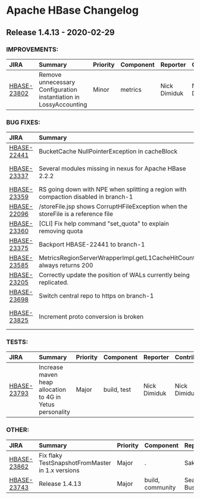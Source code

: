 
<!---
# Licensed to the Apache Software Foundation (ASF) under one
# or more contributor license agreements.  See the NOTICE file
# distributed with this work for additional information
# regarding copyright ownership.  The ASF licenses this file
# to you under the Apache License, Version 2.0 (the
# "License"); you may not use this file except in compliance
# with the License.  You may obtain a copy of the License at
#
#     http://www.apache.org/licenses/LICENSE-2.0
#
# Unless required by applicable law or agreed to in writing, software
# distributed under the License is distributed on an "AS IS" BASIS,
# WITHOUT WARRANTIES OR CONDITIONS OF ANY KIND, either express or implied.
# See the License for the specific language governing permissions and
# limitations under the License.
-->
# Apache HBase Changelog

## Release 1.4.13 - 2020-02-29



### IMPROVEMENTS:

| JIRA | Summary | Priority | Component | Reporter | Contributor |
|:---- |:---- | :--- |:---- |:---- |:---- |
| [HBASE-23802](https://issues.apache.org/jira/browse/HBASE-23802) | Remove unnecessary Configuration instantiation in LossyAccounting |  Minor | metrics | Nick Dimiduk | Nick Dimiduk |


### BUG FIXES:

| JIRA | Summary | Priority | Component | Reporter | Contributor |
|:---- |:---- | :--- |:---- |:---- |:---- |
| [HBASE-22441](https://issues.apache.org/jira/browse/HBASE-22441) | BucketCache NullPointerException in cacheBlock |  Major | BucketCache | Lijin Bin | Lijin Bin |
| [HBASE-23337](https://issues.apache.org/jira/browse/HBASE-23337) | Several modules missing in nexus for Apache HBase 2.2.2 |  Blocker | build, community, scripts | Chao | Sean Busbey |
| [HBASE-23359](https://issues.apache.org/jira/browse/HBASE-23359) | RS going down with NPE when splitting a region with compaction disabled in branch-1 |  Major | . | Toshihiro Suzuki | Toshihiro Suzuki |
| [HBASE-22096](https://issues.apache.org/jira/browse/HBASE-22096) | /storeFile.jsp shows CorruptHFileException when the storeFile is a reference file |  Major | UI | Toshihiro Suzuki | Toshihiro Suzuki |
| [HBASE-23360](https://issues.apache.org/jira/browse/HBASE-23360) | [CLI] Fix help command "set\_quota" to explain removing quota |  Minor | shell | Karthik Palanisamy | Karthik Palanisamy |
| [HBASE-23375](https://issues.apache.org/jira/browse/HBASE-23375) | Backport HBASE-22441 to branch-1 |  Major | BucketCache | Baiqiang Zhao | Baiqiang Zhao |
| [HBASE-23585](https://issues.apache.org/jira/browse/HBASE-23585) | MetricsRegionServerWrapperImpl.getL1CacheHitCount always returns 200 |  Major | metrics | Baiqiang Zhao | Baiqiang Zhao |
| [HBASE-23205](https://issues.apache.org/jira/browse/HBASE-23205) | Correctly update the position of WALs currently being replicated. |  Major | . | Jeongdae Kim | Jeongdae Kim |
| [HBASE-23698](https://issues.apache.org/jira/browse/HBASE-23698) | Switch central repo to https on branch-1 |  Blocker | tooling | Bharath Vissapragada | Bharath Vissapragada |
| [HBASE-23825](https://issues.apache.org/jira/browse/HBASE-23825) | Increment proto conversion is broken |  Blocker | Increment | Abhishek Singh Chouhan | Abhishek Singh Chouhan |


### TESTS:

| JIRA | Summary | Priority | Component | Reporter | Contributor |
|:---- |:---- | :--- |:---- |:---- |:---- |
| [HBASE-23793](https://issues.apache.org/jira/browse/HBASE-23793) | Increase maven heap allocation to 4G in Yetus personality |  Major | build, test | Nick Dimiduk | Nick Dimiduk |


### OTHER:

| JIRA | Summary | Priority | Component | Reporter | Contributor |
|:---- |:---- | :--- |:---- |:---- |:---- |
| [HBASE-23862](https://issues.apache.org/jira/browse/HBASE-23862) | Fix flaky TestSnapshotFromMaster in 1.x versions |  Major | . | Sakthi | Sakthi |
| [HBASE-23743](https://issues.apache.org/jira/browse/HBASE-23743) | Release 1.4.13 |  Major | build, community | Sean Busbey | Sakthi |


